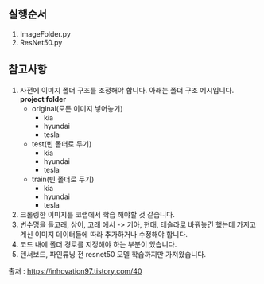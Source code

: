 ## 실행순서
1. ImageFolder.py
2. ResNet50.py

## 참고사항
1. 사전에 이미지 폴더 구조를 조정해야 합니다. 아래는 폴더 구조 예시입니다.   
   **project folder**
    - original(모든 이미지 넣어놓기)
      - kia
      - hyundai
      - tesla
    - test(빈 폴더로 두기)
      - kia
      - hyundai
      - tesla
    - train(빈 폴더로 두기)
      - kia
      - hyundai
      - tesla
2. 크롤링한 이미지를 코랩에서 학습 해야할 것 같습니다.
3. 변수명을 돌고래, 상어, 고래 에서 -> 기아, 현대, 테슬라로 바꿔놓긴 했는데 가지고 계신 이미지 데이터들에 따라 추가하거나 수정해야 합니다.
4. 코드 내에 폴더 경로를 지정해야 하는 부분이 있습니다.
5. 텐서보드, 파인튜닝 전 resnet50 모델 학습까지만 가져왔습니다.

출처 : https://inhovation97.tistory.com/40